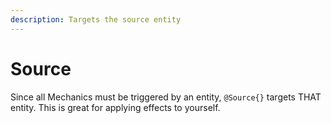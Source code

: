 ```yaml
---
description: Targets the source entity
---
```


# Source

Since all Mechanics must be triggered by an entity, `@Source{}` targets THAT entity. This is great for applying effects to yourself.&#x20;

